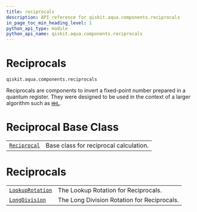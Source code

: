 ```yaml
---
title: reciprocals
description: API reference for qiskit.aqua.components.reciprocals
in_page_toc_min_heading_level: 1
python_api_type: module
python_api_name: qiskit.aqua.components.reciprocals
---
```


<span id="module-qiskit.aqua.components.reciprocals" />

<span id="qiskit-aqua-components-reciprocals" />

<span id="reciprocals-qiskit-aqua-components-reciprocals" />

# Reciprocals

<span id="module-qiskit.aqua.components.reciprocals" />

`qiskit.aqua.components.reciprocals`

Reciprocals are components to invert a fixed-point number prepared in a quantum register. They were designed to be used in the context of a larger algorithm such as [`HHL`](qiskit.aqua.algorithms.HHL "qiskit.aqua.algorithms.HHL").

# Reciprocal Base Class

|                                                                                                               |                                        |
| ------------------------------------------------------------------------------------------------------------- | -------------------------------------- |
| [`Reciprocal`](qiskit.aqua.components.reciprocals.Reciprocal "qiskit.aqua.components.reciprocals.Reciprocal") | Base class for reciprocal calculation. |

# Reciprocals

|                                                                                                                           |                                             |
| ------------------------------------------------------------------------------------------------------------------------- | ------------------------------------------- |
| [`LookupRotation`](qiskit.aqua.components.reciprocals.LookupRotation "qiskit.aqua.components.reciprocals.LookupRotation") | The Lookup Rotation for Reciprocals.        |
| [`LongDivision`](qiskit.aqua.components.reciprocals.LongDivision "qiskit.aqua.components.reciprocals.LongDivision")       | The Long Division Rotation for Reciprocals. |

